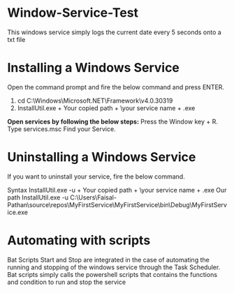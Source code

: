 # Window-Service-Test
This windows service simply logs the current date every 5 seconds onto a txt file


# Installing a Windows Service
Open the command prompt and fire the below command and press ENTER.

1. cd C:\Windows\Microsoft.NET\Framework\v4.0.30319 
2. InstallUtil.exe + Your copied path + \your service name + .exe

**Open services by following the below steps:**
Press the Window key + R.
Type services.msc
Find your Service.

# Uninstalling a Windows Service
If you want to uninstall your service, fire the below command.

Syntax InstallUtil.exe -u + Your copied path + \your service name + .exe
Our path InstallUtil.exe -u C:\Users\Faisal-Pathan\source\repos\MyFirstService\MyFirstService\bin\Debug\MyFirstService.exe

# Automating with scripts 
Bat Scripts Start and Stop are integrated in the case of automating the running and stopping of the windows service through the Task Scheduler. Bat scripts simply calls the powershell scripts that contains the functions and condition to run and stop the service
